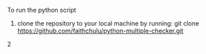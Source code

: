 To run the python script
1. clone the repository to your local machine by running: git clone https://github.com/faithchulu/python-multiple-checker.git

2